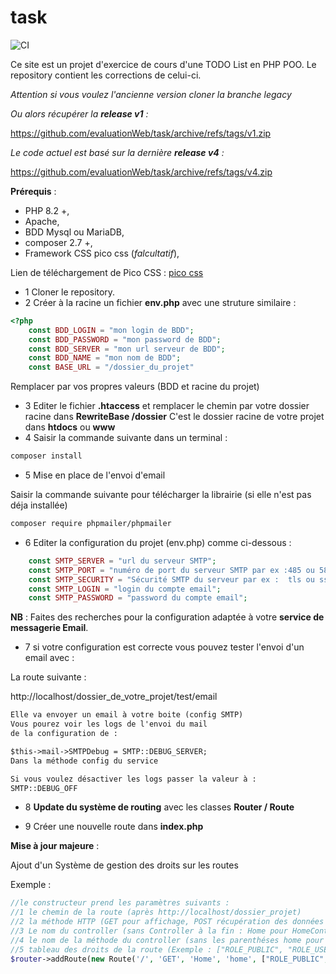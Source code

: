 # task
![CI](https://github.com/evaluationWeb/task/actions/workflows/cypress.yml/badge.svg?branch=test)

Ce site est un projet d'exercice de cours d'une TODO List en PHP POO.
Le repository contient les corrections de celui-ci.

*Attention si vous voulez l'ancienne version cloner la branche legacy*

*Ou alors récupérer la **release v1** :*

https://github.com/evaluationWeb/task/archive/refs/tags/v1.zip

*Le code actuel est basé sur la dernière **release v4** :*

https://github.com/evaluationWeb/task/archive/refs/tags/v4.zip

**Prérequis** :
- PHP 8.2 +,
- Apache,
- BDD Mysql ou MariaDB,
- composer 2.7 +,
- Framework CSS pico css (*falcultatif*),

Lien de téléchargement de Pico CSS :
[pico css](https://picocss.com/)

- 1 Cloner le repository.
- 2 Créer à la racine un fichier **env.php**
avec une struture similaire :
```php
<?php
    const BDD_LOGIN = "mon login de BDD";
    const BDD_PASSWORD = "mon password de BDD";
    const BDD_SERVER = "mon url serveur de BDD";
    const BDD_NAME = "mon nom de BDD";
    const BASE_URL = "/dossier_du_projet"
```
Remplacer par vos propres valeurs (BDD et racine du projet)

- 3 Editer le fichier **.htaccess** et remplacer le chemin par votre dossier racine
dans **RewriteBase /dossier**
C'est le dossier racine de votre projet dans **htdocs** ou **www**
- 4 Saisir la commande suivante dans un terminal :
```sh
composer install
```
- 5 Mise en place de l'envoi d'email

Saisir la commande suivante pour télécharger la librairie (si elle n'est pas déja installée)
```sh
composer require phpmailer/phpmailer
```

- 6 Editer la configuration du projet (env.php) comme ci-dessous :
```php
    const SMTP_SERVER = "url du serveur SMTP";
    const SMTP_PORT = "numéro de port du serveur SMTP par ex :485 ou 587";
    const SMTP_SECURITY = "Sécurité SMTP du serveur par ex :  tls ou ssl";
    const SMTP_LOGIN = "login du compte email";
    const SMTP_PASSWORD = "password du compte email";
```

**NB** : Faites des recherches pour la configuration adaptée à votre **service de messagerie Email**.

- 7 si votre configuration est correcte vous pouvez tester l'envoi d'un email avec : 

La route suivante : 

http://localhost/dossier_de_votre_projet/test/email

```txt
Elle va envoyer un email à votre boite (config SMTP)
Vous pourez voir les logs de l'envoi du mail 
de la configuration de :

$this->mail->SMTPDebug = SMTP::DEBUG_SERVER;
Dans la méthode config du service

Si vous voulez désactiver les logs passer la valeur à :
SMTP::DEBUG_OFF
```
- 8 **Update du système de routing** avec les classes **Router / Route**

- 9 Créer une nouvelle route dans **index.php**

**Mise à jour majeure** :

Ajout d'un Système de gestion des droits sur les routes

Exemple :
```php
//le constructeur prend les paramètres suivants :
//1 le chemin de la route (après http://localhost/dossier_projet)
//2 la méthode HTTP (GET pour affichage, POST récupération des données d'un formulaire)
//3 Le nom du controller (sans Controller à la fin : Home pour HomeController dans l'exemple)
//4 le nom de la méthode du controller (sans les parenthéses home pour home() dans l'exemple)
//5 tableau des droits de la route (Exemple : ["ROLE_PUBLIC", "ROLE_USER"])
$router->addRoute(new Route('/', 'GET', 'Home', 'home', ["ROLE_PUBLIC","ROLE_ADMIN"]));
```
